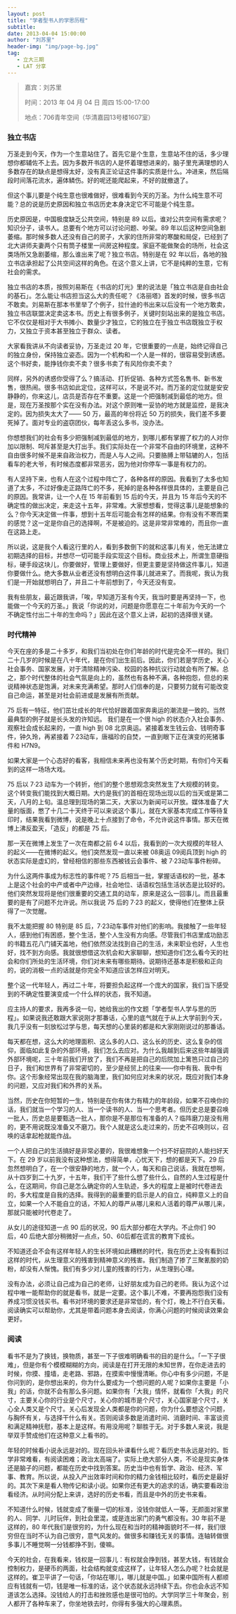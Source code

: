 ```yaml
---
layout: post
title: "学者型书人的学思历程"
subtitle:
date: 2013-04-04 15:00:00
author: "刘苏里"
header-img: "img/page-bg.jpg"
tag:
   - 立大三期
   - LAT 分享
---
```


> 嘉宾：刘苏里
>
> 时间：2013 年 04 月 04 日 周四 15:00-17:00
>
> 地点：706青年空间（华清嘉园13号楼1607室）

### 独立书店

万圣走到今天，作为一个生意站住了。首先它是个生意，生意站不住的话，多少理想你都辅佐不上去。因为多数开书店的人是怀着理想进来的，脑子里充满理想的人多数存在的缺点是想得太好，没有真正论证这件事的实质是什么。冲进来，然后隔段时间落花流水，遍体鳞伤。好的呢还能爬起来，不好的就撤退了。

但这个事儿要是个纯生意也很难做好，很难看到今天的万圣。为什么纯生意不可能？总的说是历史原因和独立书店历史本身决定它不可能是个纯生意。

历史原因是，中国极度缺乏公共空间，特别是 89 以后。谁对公共空间有需求呢？知识分子，读书人。总要有个地方可以讨论问题、吵架。89 年以后这种空间急剧萎缩。那时候多数人还没有自己的房子，大家的住所非常的寒酸和局促，已经到了北大讲师夫妻两个只有筒子楼里一间房这种程度。家庭不能做聚会的场所，社会这类场所又急剧萎缩，那么谁出来了呢？独立书店。特别是在 92 年以后，各地的独立书店承担起了公共空间这样的角色。在这个意义上讲，它不是纯粹的生意，它有社会的需求。

独立书店的本质，按照刘易斯在《书店的灯光》里的说法是「独立书店是自由社会的基石」。怎么能让书店担当这么大的责任呢？《洛丽塔》首发的时候，很多书店不敢卖。刘易斯在那本书里举了个例子，拉什迪的书出来以后没有一个地方敢卖，独立书店联盟决定卖这本书。历史上有很多例子，关键时刻站出来的是独立书店。它不仅仅是相对于大书摊小、数量少才独立，它的独立在于独立书店既独立于权力，又独立于资本甚至独立于群众、读者。

大家看我讲从不向读者妥协，万圣走过 20 年，它很重要的一点是，始终记得自己的独立身份，保持独立姿态。因为一个机构和一个人是一样的，很容易受到诱惑。这个书好卖，能挣钱你卖不卖？很多书卖了有风险你卖不卖？

同样，另外的诱惑你受得了么？搞活动、打折促销、各种方式签名售书、新书发售，很热闹。很多书店如此定位，这样可以，不是说不对。而万圣的定位就是安安静静的，你来这儿，店员是否存在不重要。这是一个把强制减到最低的地方。但是，现在万圣按那个实在没有办法。对这个原则唯一妥协的地方就是监控，是我决定的。因为损失太大了—— 50 万，最高的年份将近 50 万的损失，我们差不多要死掉了。面对专业的盗窃团伙，每年丢这么多书，没办法。

你想想我们的社会有多少把强制减到最低的地方，到哪儿都有掌握了权力的人对你加以限制、呵斥甚至是大打出手。我们实际处在一个非常不自由的环境里，这种不自由很多时候不是来自政治权力，而是人与人之间。只要胳膊上带轱辘的人，包括看车的老大爷，有时候态度都非常恶劣，因为他对你停车一事是有权力的。

有人坚持下来，也有人在这个过程中阵亡了，各种各样的原因。我看到了太多也知道了太多，不过好像走正路阵亡的不多，死掉的是各种各样很具体的，主要是自己的原因。我常讲，让一个人在 15 年前看到 15 后的今天，并且为 15 年后今天的不确定性的做出决定，来走这十五年，非常难。大家想想看，觉得这事儿是能想象的么？你今天决定做一件事，想到十五年后可能会有怎样的结果。你有没有不寒而栗的感觉？这一定是你自己的选择啊，不是被迫的。这是非常非常难的，而且你一直在这路上走。

所以说，这是我个人看这行里的人，看到多数倒下的就和这事儿有关，他无法建立初期选择的目标，并想尽一切可能手段实现这个目标。商业技术上，所谓生意硬指标，硬手段这块儿，你要做好，管理上要做好，但更主要是坚持做这件事儿，知道你要做什么。绝大多数从业者还没有想明白这件事儿就进来了。而我呢，我认为我们是一开始就想明白了，并且二十年前想到了，今天还没有变。

我有些朋友，最近跟我讲，「唉，早知道万圣有今天，我当时要是再坚持一下，也能做一个今天的万圣。」我说「你说的对，问题是你愿意在二十年前为今天的一个不确定性付出二十年的生命吗？」因此在这个意义上讲，起初的选择很关键。

### 时代精神

今天在座的多是二十多岁，和我们当初处在你们年龄的时代是完全不一样的。我们二十几岁的时候是在八十年代，是在你们出生前后。因此，你们若是学历史，关心社会事务、国家发展，对于清除精神污染、校园的各种抗议行动就会有所了解。总之，那个时代整体的社会气氛是向上的，虽然也有各种不满，各种抱怨，但总的来说精神状态是饱满，对未来充满希望。那时人们信奉的是，只要努力就有可能改变自己命运，甚至是对社会前进或是发展有所贡献。

75 后有一特征，他们茁壮成长的年代恰好跟着国家奔奥运的潮流是一致的。当然最典型的例子就是长头发的许知远。 我们是在一个很 high 的状态介入社会事务、观察社会成长起来的，一直 high 到 08 北京奥运。紧接着发生钱云会、钱明奇事件，钟久玲，再紧接着 7·23动车，唐福珍的自焚，一直到眼下正在演变的死猪事件和 H7N9。

如果大家是一个心态好的看客，我相信未来再也没有某个历史时期，有你们今天看到的这样一场场大戏。

75 后以 7·23 动车为一个转折，他们的整个思想观念突然发生了大规模的转变。这个转变我们能找到大概日期。大约是我们的首相在现场出现以后的当天或是第二天，八月的上旬。温总理到现场的第二天，大家以为新闻可以开放。媒体准备了大量的版面，憋了十几二十天终于可以来说这个事儿，就在大家基本完成工作等待复印时，结果我看到微博，说是晚上十点接到了命令，不允许说这件事情。那天在微博上沸反盈天，「造反」的都是 75 后。

那一天在微博上发生了一次在南都之前 6·4 以后，我看到的一次大规模的年轻人的起义——在微博的起义。他们突然发现一直以来被 08奥运 09阅兵顶到 high 的状态实际是虚幻的，曾经相信的那些东西被钱云会事件、被 7·23动车事件粉碎。

为什么这两件事成为标志性的事件呢？75 后相当一批，掌握话语权的一批，基本上是这个社会的中产或者中产边缘，社会地位、话语权包括生活状态是比较好的。他们突然发现将是他们很重要的交通工具的动车，原来是这么一回事儿。而且最重要的是有了问题不允许说。所以我说 75 后的 7·23 的起义，使得他们在整体上获得了一次觉醒。

我不太能把握 80 特别是 85 后，7·23动车事件对他们的影响。我接触了一些年轻人，感到他们有困惑，整个生活，整个人生没有方向感。尽管我们书店里成功励志的书籍五花八门铺天盖地，他们依然没法找到自己的生活，未来职业也好，人生也好，找不到方向感。我就很想借这次机会和大家聊聊，想知道你们怎么看今天的社会和你们所处的生活环境，你们对未来有哪些期待。说期待还基本是积极和正向的，说的消极一点的话就是你完全不知道应该怎样应对明天。

整个这一代年轻人，再过二十年，将要担负起这样一个庞大的国家，我们当下感受到的不确定性要演变成一个什么样的状态，我不知道。

应主持人的要求，我再多说一句，她给我出的作文题「学者型书人学与思的历程」。如果说我还敢跟大家说刚才那番话，心里的底气就在于从上大学前到今天，我几乎没有一刻放松过学与思，每天想的心里装的都是和大家刚刚说过的那番话。

每天都在想，这么大的地理面积、这么多的人口、这么长的历史、这么复杂的信仰，面临如此复杂的外部环境，我们怎么去应对。为什么我越到后来这些年越强调外部环境呢，三十年前我们开放了，我们不再是把自己的后院加上篱笆只过自己的日子，我们和世界有了非常密切的，至少是经贸上的往来——你中有我、我中有你。这个形象经常出现在我的脑海里，我们如何应对未来的状况，既应对我们本身的问题，又应对我们和外界的关系。

当然，历史在你短暂的一生，特别是在你有体力有精力的年龄段，如果不召唤你的话，我们就当一个学习的人、当一个读书的人、当一个思考者。但历史总是要召唤一批人，历史总是要甄选一批人，那你是不是那位有准备的人？临阵磨刀是没有用的，更不用说既没准备又不磨刀。我个人就是这么走过来的，历史不召唤则以，召唤的话拿起枪就能作战。

一个人把自己的生活搞好是非常必要的，我很难想象一个扫不好庭院的人能扫好天下。在 29 岁以前我没有这种想法，想得简单，心忧天下，想的都是天下。29 后忽然想明白了，在一个很安静的地方，就一个人，每天和自己说话，我就在想啊，从十四岁到二十九岁，十五年，我们干了些什么想了些什么，自然的人生过程是什么，在这期间，你自己是怎么确定你的人生轨迹，多大的程度上是被时代卷进去的，多大程度是自我的选择。我得到的最重要的启示是人的自立，纯粹意义上的自立，如果一个人不能自立的话，不知人的尊严从哪儿来和人活着的尊严从哪儿来，那就只能被时代卷走了。

从女儿的途径知道一点 90 后的状况，90 后大部分都在大学内。不止你们 90 后，40 后绝大部分稍微好一点点，50、60后都在谎言的教育下成长。

不知道还会不会有这样年轻人的生长环境如此糟糕的时代，我在历史上没有看到过这样的时代，从生理意义的残害到精神意义的残害。我们制造了掺了三聚氰胺的奶粉，却没有人惭愧。我们有多少对儿童的残害的行为，从生理到心理。

没有办法，必须让自己成为自己的老师，让好朋友成为自己的老师。我认为这个过程中唯一能帮助你的就是看书，就是一定要。这个事儿不难，不要再抱怨我们没有养成习惯没钱买书。看书对环境的要求还是非常低的，有个灯，晚上不行白天看。阅读确实可以帮助你，尤其是带着问题本身去阅读，你满心问题的时候阅读效果会更好。

### 阅读

看书不是为了换钱，换物质，甚至一下子很难明确看书的目的是什么。「一下子很难」，但是你有个模模糊糊的方向，阅读是在打开无限的未知世界，在你走进去的时候，你摸、撞墙，走老路、邪路，在摸索中慢慢清晰。你心中有多少问题，不是你问到的，是你想出来的，你为什么要成为一个想问题的人呢？如果你主要是「小我」的话，你就不会有那么多问题。如果你有「大我」情怀，就看你「大我」的尺寸，主要关心你的行业是个尺寸，关心你的城市是个尺寸，关心国家是个尺寸，关心全人类又是个尺寸。关心后发现全人类都是你的问题，你为什么要想这个问题，与胸怀有关，与选择干什么有关。否则阅读多数是消遣时间、消磨时间、丰富谈资和满足精神抚慰，基本上是这样。有用没用呢？聊胜于无。对于多数人来说，我是举双手赞成他们在这种意义上看书的。

年轻的时候看小说永远是对的。现在回头补课看什么呢？看历史书永远是对的。哲学非常难看，有阅读困难；政治太高端了。实际上绝大部分人类，不论是现实身体还是脑子的问题，都能在历史中找到答案。历史当中也有哲学、政治、经济、军事、教育。所以说，从投入产出效率时间和你的精力金钱相比较时，看历史是最好的。其次下来是看人物传记和读小说。如果你还有更大的追求的话，确实要看政治看经济。从时间分配上来讲，选好的历史书看，而且是中外的历史书来看。

不知道什么时候，钱就变成了衡量一切的标准，没钱你就低人一等，无颜面对家里的人、同学、儿时玩伴，到社会里混，或是连出家门的勇气都没有。30 年前不是这样的，80 年代我们是很穷的，为什么现在和当时的精神面貌时不一样，我们很穷但在当时不认为自己很穷，意气风发的。做很多和赚钱无关的事情。连轴转做很多事儿不睡觉啊一分钱都挣不到，傻嘛。

今天的社会，在我看来，钱权是一回事儿：有权就会挣到钱，甚至大钱，有钱就会控制权力，是硬币的两面，社会结构就变成这样了，让年轻人怎么办呢？社会就是这样的。崔卫平讲了一句话，「你站在哪儿，哪儿就是中国。」如果中国所有人都顺应有钱就有一切，钱是唯一标准的话，这个状态就永远持续下去。你也会永远不知道该怎么选择。没钱给人的打击和挫败感也是很可怕的。大学同学三十年聚会，别人都开了各种车来了，你坐地铁去时，你得有多强大的心理素质。
